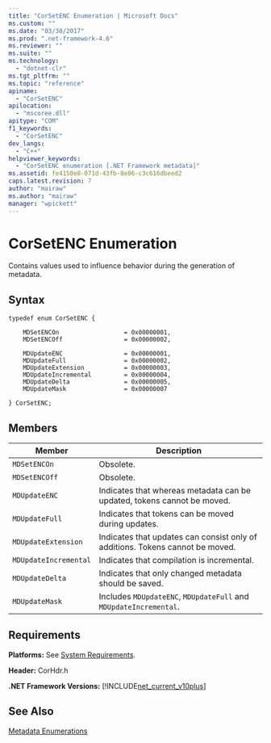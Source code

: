 ```yaml
---
title: "CorSetENC Enumeration | Microsoft Docs"
ms.custom: ""
ms.date: "03/30/2017"
ms.prod: ".net-framework-4.6"
ms.reviewer: ""
ms.suite: ""
ms.technology: 
  - "dotnet-clr"
ms.tgt_pltfrm: ""
ms.topic: "reference"
apiname: 
  - "CorSetENC"
apilocation: 
  - "mscoree.dll"
apitype: "COM"
f1_keywords: 
  - "CorSetENC"
dev_langs: 
  - "C++"
helpviewer_keywords: 
  - "CorSetENC enumeration [.NET Framework metadata]"
ms.assetid: fe4150e8-071d-43fb-8e06-c3c616dbeed2
caps.latest.revision: 7
author: "mairaw"
ms.author: "mairaw"
manager: "wpickett"
---
```

# CorSetENC Enumeration
Contains values used to influence behavior during the generation of metadata.  
  
## Syntax  
  
```  
typedef enum CorSetENC {  
  
    MDSetENCOn                  = 0x00000001,  
    MDSetENCOff                 = 0x00000002,  
  
    MDUpdateENC                 = 0x00000001,  
    MDUpdateFull                = 0x00000002,  
    MDUpdateExtension           = 0x00000003,  
    MDUpdateIncremental         = 0x00000004,  
    MDUpdateDelta               = 0x00000005,  
    MDUpdateMask                = 0x00000007  
  
} CorSetENC;  
```  
  
## Members  
  
|Member|Description|  
|------------|-----------------|  
|`MDSetENCOn`|Obsolete.|  
|`MDSetENCOff`|Obsolete.|  
|`MDUpdateENC`|Indicates that whereas metadata can be updated, tokens cannot be moved.|  
|`MDUpdateFull`|Indicates that tokens can be moved during updates.|  
|`MDUpdateExtension`|Indicates that updates can consist only of additions. Tokens cannot be moved.|  
|`MDUpdateIncremental`|Indicates that compilation is incremental.|  
|`MDUpdateDelta`|Indicates that only changed metadata should be saved.|  
|`MDUpdateMask`|Includes `MDUpdateENC`, `MDUpdateFull` and `MDUpdateIncremental`.|  
  
## Requirements  
 **Platforms:** See [System Requirements](../../../../docs/framework/getting-started/system-requirements.md).  
  
 **Header:** CorHdr.h  
  
 **.NET Framework Versions:** [!INCLUDE[net_current_v10plus](../../../../includes/net-current-v10plus-md.md)]  
  
## See Also  
 [Metadata Enumerations](../../../../docs/framework/unmanaged-api/metadata/metadata-enumerations.md)